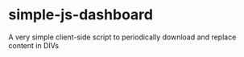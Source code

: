 # simple-js-dashboard
A very simple client-side script to periodically download and replace content in DIVs
